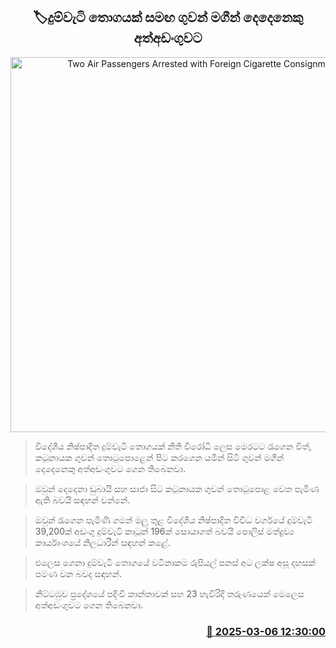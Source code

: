 <p align='center'><b><h2 align='center' title='Two Air Passengers Arrested with Foreign Cigarette Consignment'>🏷දුම්වැටි තොගයක් සමඟ ගුවන් මගීන් දෙදෙනෙකු අත්අඩංගුවට</h2></b></p>
<p align='center'><img src='https://helakuru.sgp1.cdn.digitaloceanspaces.com/esana/images/lib/arrested2[1].jpg' width='600' alt='Two Air Passengers Arrested with Foreign Cigarette Consignment'></p>

> විදේශීය නිෂ්පාදිත දුම්වැටි තොගයක් නීති විරෝධී ලෙස මෙරටට රැගෙන විත්, කටුනායක ගුවන් තොටුපොළෙන් පිට කරගෙන යමින් සිටි ගුවන් මගීන් දෙදෙනෙකු අත්අඩංගුවට ගෙන තිබෙනවා.

> ඔවුන් දෙදෙනා ඩුබායි සහ සාජා සිට කටුනායක ගුවන් තොටුපොළ වෙත පැමිණ ඇති බවයි සඳහන් වන්නේ.

> ඔවුන් රැගෙන පැමිණි ගමන් මලු‍ තුළ විදේශීය නිෂ්පාදිත විවිධ වර්ගයේ දුම්වැටි 39,200ක් අඩංගු දුම්වැටි කාටූන් 196ක් සොයාගත් බවයි පොලිස් මත්ද්‍රව්‍ය කාර්යාංශයේ නිලධාරීන් සඳහන් කළේ.

> එලෙස ගෙනා දුම්වැටි තොගයේ වටිනාකම රුපියල් පනස් අට ලක්ෂ අසූ දහසක් පමණ වන බවද සඳහන්.

> නිට්ටඹුව ප්‍රදේශයේ පදිංචි කාන්තාවක් සහ 23 හැවිරිදි තරුණයෙක් මෙලෙස අත්අඩංගුවට ගෙන තිබෙනවා.



<h3 align='right'><a href='https://www.helakuru.lk/esana/p/108080/'>📅 2025-03-06 12:30:00</a></h3>
